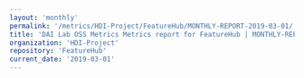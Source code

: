 ```yaml
---
layout: 'monthly'
permalink: '/metrics/HDI-Project/FeatureHub/MONTHLY-REPORT-2019-03-01/'
title: 'DAI Lab OSS Metrics Metrics report for FeatureHub | MONTHLY-REPORT-2019-03-01'
organization: 'HDI-Project'
repository: 'FeatureHub'
current_date: '2019-03-01'
---
```

